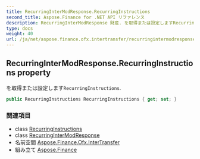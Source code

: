 ```yaml
---
title: RecurringInterModResponse.RecurringInstructions
second_title: Aspose.Finance for .NET API リファレンス
description: RecurringInterModResponse 財産. を取得または設定しますRecurringInstructions.
type: docs
weight: 40
url: /ja/net/aspose.finance.ofx.intertransfer/recurringintermodresponse/recurringinstructions/
---
```

## RecurringInterModResponse.RecurringInstructions property

を取得または設定します`RecurringInstructions`.

```csharp
public RecurringInstructions RecurringInstructions { get; set; }
```

### 関連項目

* class [RecurringInstructions](../../../aspose.finance.ofx/recurringinstructions/)
* class [RecurringInterModResponse](../)
* 名前空間 [Aspose.Finance.Ofx.InterTransfer](../../recurringintermodresponse/)
* 組み立て [Aspose.Finance](../../../)


